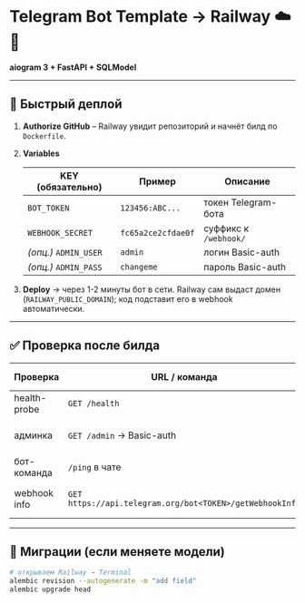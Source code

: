 # Telegram Bot Template → Railway ☁️🚀  
**aiogram 3 + FastAPI + SQLModel**

---

## 🔘 Быстрый деплой

1. **Authorize GitHub** – Railway увидит репозиторий и начнёт билд по `Dockerfile`.

2. **Variables**

   | KEY (обязательно) | Пример               | Описание              |
   |-------------------|----------------------|-----------------------|
   | `BOT_TOKEN`       | `123456:ABC...`      | токен Telegram-бота   |
   | `WEBHOOK_SECRET`  | `fc65a2ce2cfdae0f`   | суффикс к `/webhook/` |
   | *(опц.)* `ADMIN_USER` | `admin`          | логин Basic-auth      |
   | *(опц.)* `ADMIN_PASS` | `changeme`       | пароль Basic-auth     |

3. **Deploy** → через 1-2 минуты бот в сети. Railway сам выдаст домен
   (`RAILWAY_PUBLIC_DOMAIN`); код подставит его в webhook автоматически.

---

## ✅ Проверка после билда

| Проверка        | URL / команда                                                          | Ожидаемый ответ                          |
|-----------------|------------------------------------------------------------------------|------------------------------------------|
| health-probe    | `GET /health`                                                         | `{"status":"ok"}`                        |
| админка         | `GET /admin` → Basic-auth                                             | страница со счётчиком пользователей      |
| бот-команда     | `/ping` в чате                                                        | `pong`                                   |
| webhook info    | `GET https://api.telegram.org/bot<TOKEN>/getWebhookInfo`              | `url` совпадает с доменом Railway        |

---

## 🔄 Миграции (если меняете модели)

```bash
# открываем Railway → Terminal
alembic revision --autogenerate -m "add field"
alembic upgrade head
